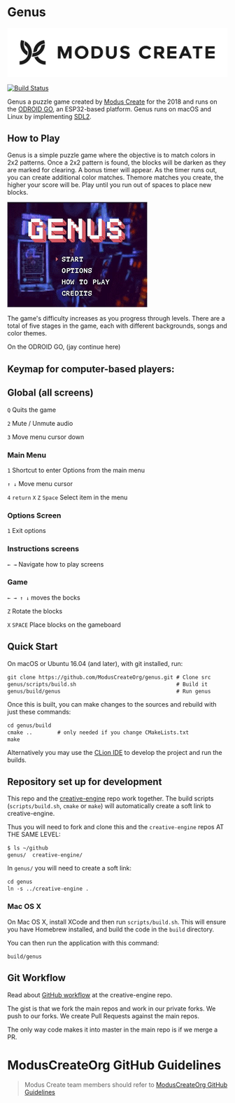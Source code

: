 # Genus

[![Modus Create](./readme-images/modus.logo.svg)](https://moduscreate.com)

[![Build Status](https://ci.moduscreate.com/buildStatus/icon?job=ModusCreateOrg/genus/master&build=1)](https://ci.moduscreate.com/job/ModusCreateOrg/job/genus/job/master/1/)


Genus a puzzle game created by [Modus Create](https://moduscreate.com) for the 2018 and runs on the [ODROID GO](https://www.hardkernel.com/shop/odroid-go/), an ESP32-based platform.  Genus runs on macOS and Linux by implementing [SDL2](https://www.libsdl.org/download-2.0.php).  



## How to Play
Genus is a simple puzzle game where the objective is to match colors in 2x2 patterns. Once a 2x2 pattern is found, the blocks will be darken as they are marked for clearing. A bonus timer will appear. As the timer runs out, you can create additional color matches. Themore matches you create, the higher your score will be.  Play until you run out of spaces to place new blocks.  


![genus-gameplay.gif](./readme-images/genus-gameplay.gif)

The game's difficulty increases as you progress through levels. There are a total of five stages in the game, each with different backgrounds, songs and color themes.

On the ODROID GO, (jay continue here)


## Keymap for computer-based players:

## Global (all screens)
`Q` Quits the game

`2` Mute / Unmute audio

`3` Move menu cursor down

### Main Menu
`1` Shortcut to enter Options from the main menu

`↑ ↓` Move menu cursor

`4` `return` `X` `Z` `Space`  Select item in the menu

### Options Screen
`1`  Exit options

### Instructions screens
`← →`  Navigate how to play screens

### Game
`← → ↑ ↓`  moves the bocks

`Z`  Rotate the blocks

`X` `SPACE`  Place blocks on the gameboard




## Quick Start

On macOS or Ubuntu 16.04 (and later), with git installed, run:

    git clone https://github.com/ModusCreateOrg/genus.git # Clone src
    genus/scripts/build.sh                                # Build it
    genus/build/genus                                     # Run genus

Once this is built, you can make changes to the sources and rebuild with just these commands:

    cd genus/build
    cmake ..        # only needed if you change CMakeLists.txt
    make

Alternatively you may use the [CLion IDE](https://www.jetbrains.com/clion/) to develop the project and run the builds.

## Repository set up for development

This repo and the [creative-engine](https://github.com/ModusCreateOrg/creative-engine) repo work together. The build scripts (`scripts/build.sh`, `cmake` or `make`) will automatically create a soft link to creative-engine.

Thus you will need to fork and clone this and the `creative-engine` repos AT THE SAME LEVEL:
```
$ ls ~/github
genus/  creative-engine/
```

In `genus/` you will need to create a soft link:
```
cd genus
ln -s ../creative-engine .
```

### Mac OS X

On Mac OS X, install XCode and then run `scripts/build.sh`. This will ensure you have Homebrew installed, and build the code in the `build` directory.

You can then run the application with this command:
```
build/genus
```

## Git Workflow
Read about [GitHub workflow](https://github.com/ModusCreateOrg/creative-engine) at the creative-engine repo.

The gist is that we fork the main repos and work in our private forks.  We push to our forks.  We create Pull Requests against the main repos.

The only way code makes it into master in the main repo is if we merge a PR.

# ModusCreateOrg GitHub Guidelines

> Modus Create team members should refer to [ModusCreateOrg GitHub Guidelines](https://docs.google.com/document/d/1eBFta4gP3-eZ4Gcpx0ww9SHAH6GrOoPSLmTFZ7R8foo/edit#heading=h.sjyqpqnsjmjl)


